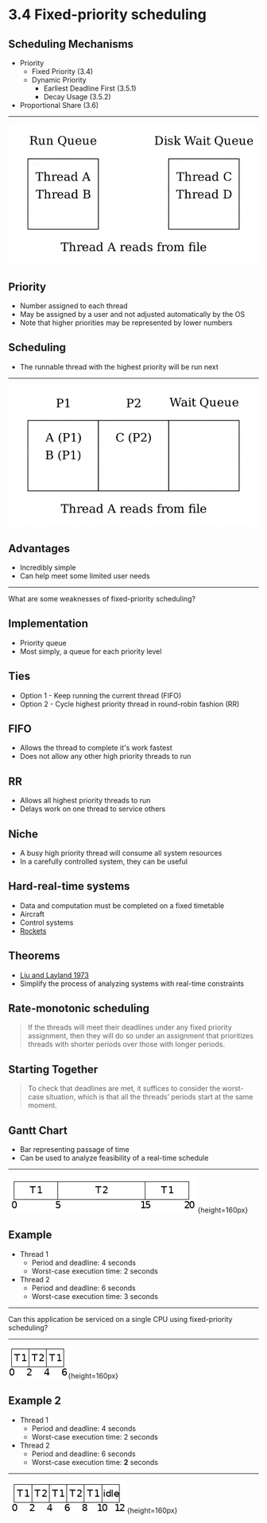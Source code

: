 3.4 Fixed-priority scheduling
=============================

Scheduling Mechanisms
---------------------

- Priority
  - Fixed Priority (3.4)
  - Dynamic Priority
    - Earliest Deadline First (3.5.1)
    - Decay Usage (3.5.2)
- Proportional Share (3.6)

---

![Uniform priority scheduling](media/run-queue.gif)

Priority
--------

- Number assigned to each thread
- May be assigned by a user and not adjusted automatically by the OS
- Note that higher priorities may be represented by lower numbers

Scheduling
----------

- The runnable thread with the highest priority will be run next

---

![Fixed priority scheduling](media/priority.gif)

Advantages
----------

- Incredibly simple
- Can help meet some limited user needs

---

What are some weaknesses of fixed-priority scheduling?

Implementation
--------------

- Priority queue
- Most simply, a queue for each priority level

Ties
----

- Option 1 - Keep running the current thread (FIFO)
- Option 2 - Cycle highest priority thread in round-robin fashion (RR)

FIFO
----

- Allows the thread to complete it's work fastest
- Does not allow any other high priority threads to run

RR
---

- Allows all highest priority threads to run
- Delays work on one thread to service others

Niche
-----

- A busy high priority thread will consume all system resources
- In a carefully controlled system, they can be useful

Hard-real-time systems
----------------------

- Data and computation must be completed on a fixed timetable
- Aircraft
- Control systems
- [Rockets](https://www.youtube.com/watch?v=pmRrnyDssZc&t=360s)

Theorems
--------

- [Liu and Layland 1973](http://web.cs.wpi.edu/~cs3013/a09/Papers/Liu%20%26%20Layland%2C%20Real-time%20Scheduling.pdf)
- Simplify the process of analyzing systems with real-time constraints

Rate-monotonic scheduling
-------------------------

>  If the threads will meet their deadlines under any fixed priority assignment, then they will do so under an assignment that prioritizes threads with shorter periods over those with longer periods.

Starting Together
-----------------

> To check that deadlines are met, it suffices to consider the worst-
case situation, which is that all the threads’ periods start at the same
moment.

Gantt Chart
-----------

- Bar representing passage of time
- Can be used to analyze feasibility of a real-time schedule

---

![Gantt Chart](media/gantt1.png){height=160px}

Example
-------

- Thread 1
  - Period and deadline: 4 seconds
  - Worst-case execution time: 2 seconds
- Thread 2
  - Period and deadline: 6 seconds
  - Worst-case execution time: 3 seconds

---

Can this application be serviced on a single CPU using fixed-priority scheduling?

---

![Gantt Chart](media/gantt-ex1.png){height=160px}

Example 2
---------

- Thread 1
  - Period and deadline: 4 seconds
  - Worst-case execution time: 2 seconds
- Thread 2
  - Period and deadline: 6 seconds
  - Worst-case execution time: **2** seconds

---

![Gantt Chart](media/gantt-ex2.png){height=160px}